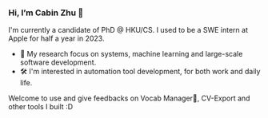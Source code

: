 ### Hi, I’m Cabin Zhu 👋

I'm currently a candidate of PhD @ HKU/CS. I used to be a SWE intern at Apple for half a year in 2023.

- 🌱 My research focus on systems, machine learning and large-scale software development.
- 🛠️ I'm interested in automation tool development, for both work and daily life.
  
Welcome to use and give feedbacks on Vocab Manager📕, CV-Export and other tools I built :D
